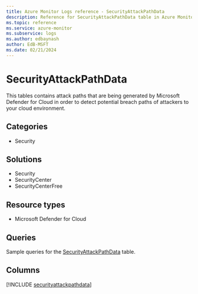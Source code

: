 ```yaml
---
title: Azure Monitor Logs reference - SecurityAttackPathData
description: Reference for SecurityAttackPathData table in Azure Monitor Logs.
ms.topic: reference
ms.service: azure-monitor
ms.subservice: logs
ms.author: edbaynash
author: EdB-MSFT
ms.date: 02/21/2024
---
```


# SecurityAttackPathData

This tables contains attack paths that are being generated by Microsoft Defender for Cloud in order to detect potential breach paths of attackers to your cloud environment.


## Categories

- Security

## Solutions

- Security
- SecurityCenter
- SecurityCenterFree

## Resource types

- Microsoft Defender for Cloud

## Queries

 Sample queries for the [SecurityAttackPathData](/azure/azure-monitor/reference/queries/securityattackpathdata) table.


## Columns
  
[!INCLUDE [securityattackpathdata](.././tables/includes/securityattackpathdata-include.md)]
